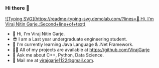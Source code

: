 ### Hi there 👋

[![Typing SVG](https://readme-typing-svg.demolab.com/?lines=👋 Hi, I'm Viraj Nitin Garje.;Second+line+of+text)](https://git.io/typing-svg)

- 👋 Hi, I'm Viraj Nitin Garje.
- 😎 I am a Last year undergraduate engineering student.
- 🌱 I'm currently learning Java Language & .Net Framework.
- 👨‍💻 All of my projects are available at https://github.com/VirajGarje
- 💬 Ask me about C++, Python, Data Science.
- 💌 Mail me at virajgarje1122@gmail.com.

